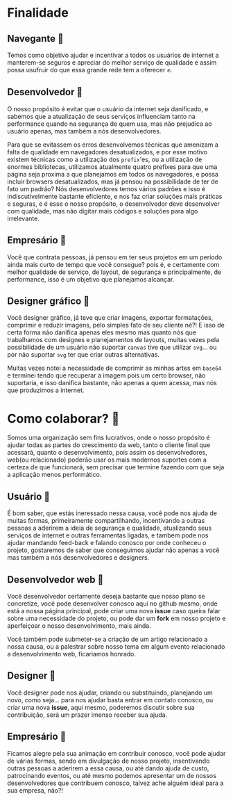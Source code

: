 # Finalidade
## Navegante 🤘

Temos como objetivo ajudar e incentivar a todos os usuários de internet a manterem-se seguros
e apreciar do melhor serviço de qualidade e assim possa usufruir do que essa grande rede tem a oferecer  ✊.

## Desenvolvedor 🤘

O nosso propósito é evitar que o usuário da internet seja danificado, e sabemos que a atualização de seus serviços influenciam
tanto na performance quando na segurança de quem usa, mas não prejudica ao usuário apenas, mas também a nós desenvolvedores.

Para que se evitassem os erros desenvolvemos técnicas que amenizam a falta de qualidade em navegadores desatualizados, e por esse motivo
existem técnicas como a utilização dos `prefix`'es, ou a utilização de enormes bibliotecas, utilizamos atualmente quatro prefixes para
que uma página seja proxima a que planejamos em todos os navegadores, e possa incluir browsers desatualizados, mas já pensou na possibilidade
de ter de fato um padrão? Nós desenvolvedores temos vários padrões e isso é indiscutivelmente bastante eficiente, e nos faz criar soluções mais 
práticas e seguras, e é esse o nosso propósito, o desenvolvedor deve desenvolver com qualidade, mas não digitar mais códigos e soluções
para algo irrelevante.

## Empresário 🤘

Você que contrata pessoas, já pensou em ter seus projetos em um período ainda mais curto de tempo que você consegue? pois é, e certamente
com melhor qualidade de serviço, de layout, de segurança e principalmente, de performance, isso é um objetivo que planejamos alcançar.


## Designer gráfico 🤘

Você designer gráfico, já teve que criar imagens, exportar formatações, comprimir e reduzir imagens, pelo simples fato de seu 
cliente né?! E isso de certa forma não danifica apenas eles mesmo mas quanto nós que trabalhamos com designes e planejamentos de layouts,
muitas vezes pela possibilidade de um usuário não suportar `canvas` tive que utilizar `svg`... ou por não suportar `svg` ter que criar outras
alternativas.

Muitas vezes notei a necessidade de comprimir as minhas artes em `base64` e terminei tendo que recuperar a imagem pois um certo browser,
não suportaria, e isso danifica bastante, não apenas a quem acessa, mas nós que produzimos a internet.

# Como colaborar? 👊 

Somos uma organização sem fins lucrativos, onde o nosso propósito é ajudar todas as partes do crescimento da web,
tanto o cliente final que acessará, quanto o desenvolvimento, pois assim os desenvolvedores, web(ou relacionado)
poderão usar os mais modernos suportes com a certeza de que funcionará, sem precisar que termine fazendo com que
seja a aplicação menos performático.

## Usuário 👊 

É bom saber, que estás ineressado nessa causa, você pode nos ajuda de muitas formas, primeiramente compartilhando, incentivando a outras pessoas a aderirem a ideia de segurança e qualidade, atualizando seus serviços de internet e outras ferramentas ligadas, e também pode nos ajudar mandando feed-back e falando conosco por onde conheceu o projeto, gostaremos de saber que conseguimos ajudar não apenas a você mas também a nós desenvolvedores e designers.

## Desenvolvedor web 👊 

Você desenvolvedor certamente deseja bastante que nosso plano se concretize, você pode desenvolver conosco aqui no github mesmo, onde está a nossa página principal, pode criar uma nova **issue** caso queira falar sobre uma necessidade do projeto, ou pode dar um **fork** em nosso projeto e aperfeiçoar o nosso desenvolvimento, mais ainda.

Você também pode submeter-se a criação de um artigo relacionado a nossa causa, ou a palestrar sobre nosso tema em algum evento relacionado a desenvolvimento web, ficariamos honrado.

## Designer 👊 

Você designer pode nos ajudar, criando ou substituindo, planejando um novo, como seja... para nos ajudar basta entrar em contato conosco, ou criar uma nova **issue**, aqui mesmo, poderemos discutir sobre sua contribuição, será um prazer imenso receber sua ajuda.

## Empresário 👊 

Ficamos alegre pela sua animação em contribuir conosco, você pode ajudar de várias formas, sendo em divulgação de nosso projeto, insentivando outras pessoas a aderirem a essa causa, ou até dando ajuda de custo, patrocinando eventos, ou até mesmo podemos apresentar um de nossos desenvolvedores que contribuem conosco, talvez ache alguém ideal para a sua empresa, não?!
